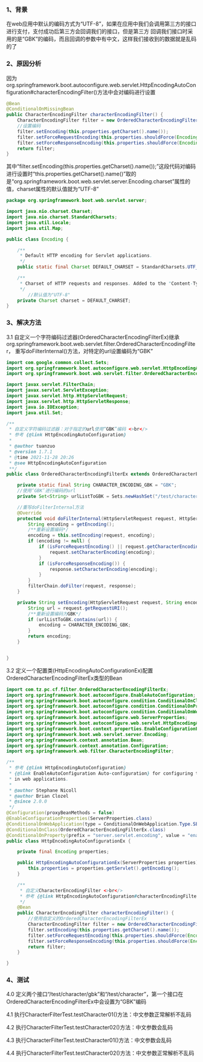 ### 1、背景
在web应用中默认的编码方式为“UTF-8”，如果在应用中我们会调用第三方的接口进行支付，支付成功后第三方会回调我们的接口，但是第三方
回调我们接口时采用的是“GBK”的编码，而且回调的参数中有中文，这样我们接收到的数据就是乱码的了

### 2、原因分析
因为org.springframework.boot.autoconfigure.web.servlet.HttpEncodingAutoConfiguration#characterEncodingFilter()方法中会对编码进行设置
```java
@Bean
@ConditionalOnMissingBean
public CharacterEncodingFilter characterEncodingFilter() {
    CharacterEncodingFilter filter = new OrderedCharacterEncodingFilter();
    //设置编码
    filter.setEncoding(this.properties.getCharset().name());
    filter.setForceRequestEncoding(this.properties.shouldForce(Encoding.Type.REQUEST));
    filter.setForceResponseEncoding(this.properties.shouldForce(Encoding.Type.RESPONSE));
    return filter;
}
```
其中“filter.setEncoding(this.properties.getCharset().name());”这段代码对编码进行设置时“this.properties.getCharset().name()”取的是“org.springframework.boot.web.servlet.server.Encoding.charset”属性的值，charset属性的默认值就为“UTF-8”

```java
package org.springframework.boot.web.servlet.server;

import java.nio.charset.Charset;
import java.nio.charset.StandardCharsets;
import java.util.Locale;
import java.util.Map;

public class Encoding {

	/**
	 * Default HTTP encoding for Servlet applications.
	 */
	public static final Charset DEFAULT_CHARSET = StandardCharsets.UTF_8;

	/**
	 * Charset of HTTP requests and responses. Added to the "Content-Type" header if not set explicitly.
	 */
        //默认值为"UTF-8"
	private Charset charset = DEFAULT_CHARSET;
}
```



### 3、解决方法
3.1 自定义一个字符编码过滤器(OrderedCharacterEncodingFilterEx)继承org.springframework.boot.web.servlet.filter.OrderedCharacterEncodingFilter，
重写doFilterInternal()方法，对特定的url设置编码为“GBK”

```java
import com.google.common.collect.Sets;
import org.springframework.boot.autoconfigure.web.servlet.HttpEncodingAutoConfiguration;
import org.springframework.boot.web.servlet.filter.OrderedCharacterEncodingFilter;

import javax.servlet.FilterChain;
import javax.servlet.ServletException;
import javax.servlet.http.HttpServletRequest;
import javax.servlet.http.HttpServletResponse;
import java.io.IOException;
import java.util.Set;

/**
 * 自定义字符编码过滤器：对于指定的url使用“GBK”编码 <>br</>
 * 参考 {@link HttpEncodingAutoConfiguration}
 *
 * @author tuanzuo
 * @version 1.7.1
 * @time 2021-11-28 20:26
 * @see HttpEncodingAutoConfiguration
 **/
public class OrderedCharacterEncodingFilterEx extends OrderedCharacterEncodingFilter {

    private static final String CHARACTER_ENCODING_GBK = "GBK";
    //使用‘GBK’进行编码的url
    private Set<String> urlListToGBK = Sets.newHashSet("/test/character/gbk");

    //重写doFilterInternal方法
    @Override
    protected void doFilterInternal(HttpServletRequest request, HttpServletResponse response, FilterChain filterChain) throws ServletException, IOException {
        String encoding = getEncoding();
        /**重新设置编码*/
        encoding = this.setEncoding(request, encoding);
        if (encoding != null) {
            if (isForceRequestEncoding() || request.getCharacterEncoding() == null) {
                request.setCharacterEncoding(encoding);
            }
            if (isForceResponseEncoding()) {
                response.setCharacterEncoding(encoding);
            }
        }
        filterChain.doFilter(request, response);
    }

    private String setEncoding(HttpServletRequest request, String encoding) {
        String url = request.getRequestURI();
        /**重新设置编码为GBK*/
        if (urlListToGBK.contains(url)) {
            encoding = CHARACTER_ENCODING_GBK;
        }
        return encoding;
    }


}
```

3.2 定义一个配置类(HttpEncodingAutoConfigurationEx)配置OrderedCharacterEncodingFilterEx类型的Bean

```java
import com.tz.pc.cf.filter.OrderedCharacterEncodingFilterEx;
import org.springframework.boot.autoconfigure.EnableAutoConfiguration;
import org.springframework.boot.autoconfigure.condition.ConditionalOnClass;
import org.springframework.boot.autoconfigure.condition.ConditionalOnProperty;
import org.springframework.boot.autoconfigure.condition.ConditionalOnWebApplication;
import org.springframework.boot.autoconfigure.web.ServerProperties;
import org.springframework.boot.autoconfigure.web.servlet.HttpEncodingAutoConfiguration;
import org.springframework.boot.context.properties.EnableConfigurationProperties;
import org.springframework.boot.web.servlet.server.Encoding;
import org.springframework.context.annotation.Bean;
import org.springframework.context.annotation.Configuration;
import org.springframework.web.filter.CharacterEncodingFilter;

/**
 * 参考 {@link HttpEncodingAutoConfiguration}
 * {@link EnableAutoConfiguration Auto-configuration} for configuring the encoding to use
 * in web applications.
 *
 * @author Stephane Nicoll
 * @author Brian Clozel
 * @since 2.0.0
 */
@Configuration(proxyBeanMethods = false)
@EnableConfigurationProperties(ServerProperties.class)
@ConditionalOnWebApplication(type = ConditionalOnWebApplication.Type.SERVLET)
@ConditionalOnClass(OrderedCharacterEncodingFilterEx.class)
@ConditionalOnProperty(prefix = "server.servlet.encoding", value = "enabled", matchIfMissing = true)
public class HttpEncodingAutoConfigurationEx {

	private final Encoding properties;

	public HttpEncodingAutoConfigurationEx(ServerProperties properties) {
		this.properties = properties.getServlet().getEncoding();
	}

	/**
	 * 自定义CharacterEncodingFilter <>br</>
	 * 参考 {@link HttpEncodingAutoConfiguration#characterEncodingFilter()}
	 */
	@Bean
	public CharacterEncodingFilter characterEncodingFilter() {
        //使用自定义的OrderedCharacterEncodingFilterEx
		CharacterEncodingFilter filter = new OrderedCharacterEncodingFilterEx();
		filter.setEncoding(this.properties.getCharset().name());
		filter.setForceRequestEncoding(this.properties.shouldForce(Encoding.Type.REQUEST));
		filter.setForceResponseEncoding(this.properties.shouldForce(Encoding.Type.RESPONSE));
		return filter;
	}

}
```



### 4、测试
4.0 定义两个接口“/test/character/gbk”和“/test/character”，第一个接口在OrderedCharacterEncodingFilterEx中会设置为“GBK”编码

4.1 执行CharacterFilterTest.testCharacter01()方法：中文参数正常解析不乱码

4.2 执行CharacterFilterTest.testCharacter02()方法：中文参数会乱码

4.3 执行CharacterFilterTest.testCharacter01()方法：中文参数会乱码

4.4 执行CharacterFilterTest.testCharacter02()方法：中文参数正常解析不乱码
